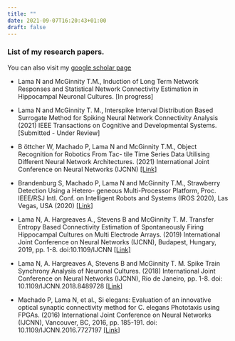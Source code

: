 ```yaml
---
title: ""
date: 2021-09-07T16:20:43+01:00
draft: false
---
```



### List of my research papers. 
You can also visit my [google scholar page](https://scholar.google.co.uk/citations?user=IkKWZHAAAAAJ&hl=en)

+ Lama N and McGinnity T.M., Induction of Long Term Network Responses and Statistical Network Connectivity Estimation in Hippocampal Neuronal Cultures. [In progress]

+ Lama N and McGinnity T. M., Interspike Interval Distribution Based Surrogate Method for Spiking Neural Network Connectivity Analysis (2021) IEEE Transactions on Cognitive and Developmental Systems. [Submitted - Under Review]

+ B ̈ottcher W, Machado P, Lama N and McGinnity T.M., Object Recognition for Robotics From Tac- tile Time Series Data Utilising Different Neural Network Architectures. (2021) International Joint Conference on Neural Networks (IJCNN) [[Link]](https://www.researchgate.net/publication/351083309_Object_recognition_for_robotics_from_tactile_time_series_data_utilising_different_neural_network_architectures)

+ Brandenburg S, Machado P, Lama N and McGinnity T.M., Strawberry Detection Using a Hetero- geneous Multi-Processor Platform, Proc. IEEE/RSJ Intl. Conf. on Intelligent Robots and Systems (IROS 2020), Las Vegas, USA (2020) [[Link]](https://www.researchgate.net/publication/345686254_Strawberry_Detection_Using_a_Heterogeneous_Multi-Processor_Platform)

+ Lama N, A. Hargreaves A., Stevens B and McGinnity T. M. Transfer Entropy Based Connectivity Estimation of Spontaneously Firing Hippocampal Cultures on Multi Electrode Arrays. (2019) International Joint Conference on Neural Networks (IJCNN), Budapest, Hungary, 2019, pp. 1-8. doi:10.1109/IJCNN [[Link]](https://ieeexplore.ieee.org/abstract/document/8851864)

+ Lama N, A. Hargreaves A, Stevens B and McGinnity T. M. Spike Train Synchrony Analysis of Neuronal Cultures. (2018) International Joint Conference on Neural Networks (IJCNN), Rio de Janeiro, pp. 1-8. doi: 10.1109/IJCNN.2018.8489728 [[Link]](https://ieeexplore.ieee.org/document/8489728)

+ Machado P, Lama N, et al., Si elegans: Evaluation of an innovative optical synaptic connectivity method for C. elegans Phototaxis using FPGAs. (2016) International Joint Conference on Neural Networks (IJCNN), Vancouver, BC, 2016, pp. 185-191. doi: 10.1109/IJCNN.2016.7727197 [[Link]](https://ieeexplore.ieee.org/document/7727197)
